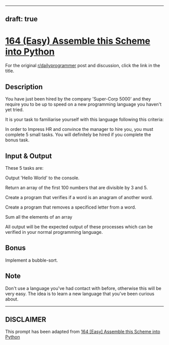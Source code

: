 ---
draft: true
----

# [164 (Easy) Assemble this Scheme into Python](https://www.reddit.com/r/dailyprogrammer/comments/26ijiu/5262014_challenge_164_easy_assemble_this_scheme/)

For the original [r/dailyprogrammer](https://www.reddit.com/r/dailyprogrammer/) post and discussion, click the link in the title.

## Description
You have just been hired by the company 'Super-Corp 5000' and they require you to be up to speed on a new programming language you haven't yet tried.

It is your task to familiarise yourself with this language following this criteria:

In order to Impress HR and convince the manager to hire you, you must complete 5 small tasks. You will definitely be hired if you complete the bonus task.

## Input & Output
These 5 tasks are:

Output 'Hello World' to the console.

Return an array of the first 100 numbers that are divisible by 3 and 5.

Create a program that verifies if a word is an anagram of another word.

Create a program that removes a specificed letter from a word.

Sum all the elements of an array

All output will be the expected output of these processes which can be verified in your normal programming language.

## Bonus
Implement a bubble-sort.

## Note
Don't use a language you've had contact with before, otherwise this will be very easy. The idea is to learn a new language that you've been curious about.


----
## **DISCLAIMER**
This prompt has been adapted from [164 [Easy] Assemble this Scheme into Python](https://www.reddit.com/r/dailyprogrammer/comments/26ijiu/5262014_challenge_164_easy_assemble_this_scheme/
)
